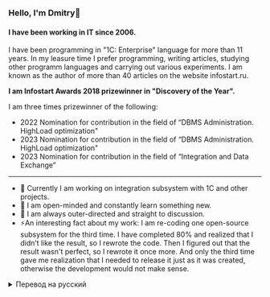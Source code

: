 ### Hello, I'm Dmitry👋
#### I have been working in IT since 2006.

I have been programming in "1C: Enterprise" language for more than 11 years. In my leasure time I prefer programming, writing articles, studying other programm languages and carrying out various experiments. I am known as the author of more than 40 articles on the website infostart.ru.

**I am Infostart Awards 2018 prizewinner in "Discovery of the Year".**

I am three times prizewinner of the following:
- 2022 Nomination for contribution in the field of “DBMS Administration. HighLoad optimization"
- 2023 Nomination for contribution in the field of “DBMS Administration. HighLoad optimization"
- 2023 Nomination for contribution in the field of “Integration and Data Exchange”


---

- 🔭 Currently I am working on integration subsystem with 1C and other projects.
- 🌱 I am open-minded and constantly learn something new. 
- 💬 I am always outer-directed and straight to discussion. 
- ⚡️An interesting fact about my work: I am re-coding one open-source subsystem for the third time. I have completed 80% and realized that I didn’t like the result, so I rewrote the code. Then I figured out that the result wasn't perfect, so I rewrote it once more. And only the third time gave me realization that I needed to release it just as it was created, otherwise the development would not make sense.


<details>
  <summary>Перевод на русский</summary>
  <p>Привет, я Дмитрий 👋</p>
  <p>Работаю в IT с 2006 года.

Программирую на языке 1С Предприятие более 11 лет. В свободное время программирую, пишу статьи, изучаю другие языки программирования и провожу различные эксперименты. Известен как автор более 40 статей на сайте infostart.ru.

**Стал лауреатом премии Infostart Awards 2018 в номинации «Открытие года».**

Трижды становился лауреатом:

- 2022 Номинация за вклад в области «Администрирование СУБД. Оптимизация HighLoad"
- 2023 Номинация за вклад в области «Администрирование СУБД. Оптимизация HighLoad"
- 2023 Номинация за вклад в области «Интеграция и обмен данными»

---

- 🔭 Сейчас работаю над подсистемой интеграции с 1С и другими проектами
- 🌱 Постоянно узнаю что-то новое
- 💬 всегда открыт к диалогу
- ⚡Интересный факт: я уже третий раз переписываю одну опенсорсную подсистему. Я выполнил 80% и понял, что результат мне не понравился, поэтому переписал весь код. Потом я увидел, что код опять не идеальный, поэтому переписал его еще раз. И только с третьего раза я понял, что нужно выложить в том виде, в котором получится, иначе разработка не будет иметь смысла
  </p>
</details>
